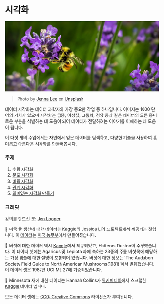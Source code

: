 # 시각화

![라벤더 꽃 위의 꿀벌](../images/bee.jpg)
> Photo by <a href="https://unsplash.com/@jenna2980?utm_source=unsplash&utm_medium=referral&utm_content=creditCopyText">Jenna Lee</a> on <a href="https://unsplash.com/s/photos/bees-in-a-meadow?utm_source=unsplash&utm_medium=referral&utm_content=creditCopyText">Unsplash</a>
  

데이터 시각화는 데이터 과학자의 가장 중요한 작업 중 하나입니다. 이미지는 1000 단어의 가치가 있으며 시각화는 급증, 이상값, 그룹화, 경향 등과 같은 데이터의 모든 흥미로운 부분을 식별하는 데 도움이 되어 데이터가 전달하려는 이야기를 이해하는 데 도움이 됩니다.

이 다섯 개의 수업에서는 자연에서 얻은 데이터를 탐색하고, 다양한 기술을 사용하여 흥미롭고 아름다운 시각화를 만들어봅시다.
### 주제

1. [수량 시각화](../09-visualization-quantities/README.md)
2. [분포 시각화](../10-visualization-distributions/README.md)
3. [비율 시각화](../11-visualization-proportions/README.md)
4. [관계 시각화](../12-visualization-relationships/README.md)
5. [의미있는 시각화 만들기](Le%20réseau%20diabolique%20des%20Liaisons%20dangeureuses.md)

### 크레딧

강의를 만드신 분: [Jen Looper](https://twitter.com/jenlooper)

🍯 미국 꿀 생산에 대한 데이터는 [Kaggle](https://www.kaggle.com/jessicali9530/honey-production)의 Jessica Li의 프로젝트에서 제공되는 것입니다. 이 [데이터](https://usda.library.cornell.edu/concern/publications/rn301137d)는 [미국 농무부](https://www.nass.usda.gov/About_NASS/index.php)에서 만들어졌습니다.

🍄 버섯에 대한 데이터 역시 [Kaggle](https://www.kaggle.com/hatterasdunton/mushroom-classification-updated-dataset)에서 제공되었고, Hatteras Dunton이 수정했습니다. 이 데이터 셋에는 Agaricus 및 Lepiota 과에 속하는 23종의 주름 버섯목에 해당하는 가상 샘플에 대한 설명이 포함되어 있습니다. 버섯에 대한 정보는 'The Audubon Society Field Guide to North American Mushrooms(1981)'에서 발췌했습니다. 이 데이터 셋은 1987년 UCI ML 27에 기증되었습니다.

🦆 Minnesota 새에 대한 데이터는 Hannah Collins가 [위키피디아](https://en.wikipedia.org/wiki/List_of_birds_of_Minnesota)에서 스크랩한 [Kaggle](https://www.kaggle.com/hannahcollins/minnesota-birds) 데이터 입니다.

모든 데이터 셋에는 [CC0: Creative Commons](https://creativecommons.org/publicdomain/zero/1.0/) 라이선스가 부여됩니다.




